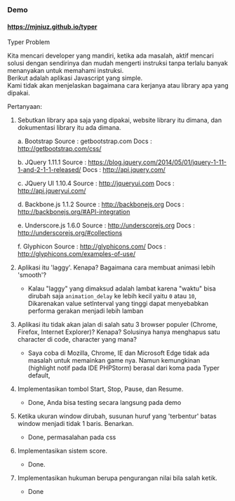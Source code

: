 ### Demo
#### https://mjniuz.github.io/typer

Typer Problem
    
Kita mencari developer yang mandiri, ketika ada masalah, aktif mencari solusi dengan sendirinya dan mudah mengerti instruksi tanpa terlalu banyak menanyakan untuk memahami instruksi.     
Berikut adalah aplikasi Javascript yang simple.    
Kami tidak akan menjelaskan bagaimana cara kerjanya atau library apa yang dipakai.   
    
Pertanyaan:   
1. Sebutkan library apa saja yang dipakai, website library itu dimana, dan dokumentasi library itu ada dimana.

    a. Bootstrap
        Source  : getbootstrap.com
        Docs    : http://getbootstrap.com/css/

    b. JQuery 1.11.1
        Source  : https://blog.jquery.com/2014/05/01/jquery-1-11-1-and-2-1-1-released/
        Docs    : http://api.jquery.com/

    c. JQuery UI 1.10.4
        Source  : http://jqueryui.com
        Docs    : http://api.jqueryui.com/

    d. Backbone.js 1.1.2
        Source  : http://backbonejs.org
        Docs    : http://backbonejs.org/#API-integration

    e. Underscore.js 1.6.0
        Source  : http://underscorejs.org
        Docs    : http://underscorejs.org/#collections

    f. Glyphicon
        Source  : http://glyphicons.com/
        Docs    : http://glyphicons.com/examples-of-use/

2. Aplikasi itu 'laggy'. Kenapa? Bagaimana cara membuat animasi lebih 'smooth'?

    - Kalau "laggy" yang dimaksud adalah lambat karena "waktu" bisa dirubah saja `animation_delay` ke lebih kecil yaitu `0` atau `10`,
    Dikarenakan value setInterval yang tinggi dapat menyebabkan performa gerakan menjadi lebih lamban

3. Aplikasi itu tidak akan jalan di salah satu 3 browser populer (Chrome, Firefox, Internet Explorer)? Kenapa? Solusinya hanya menghapus satu character di code, character yang mana?    

    - Saya coba di Mozilla, Chrome, IE dan Microsoft Edge tidak ada masalah untuk memainkan game nya.
    Namun kemungkinan (highlight notif pada IDE PHPStorm) berasal dari koma pada Typer default,

4. Implementasikan tombol Start, Stop, Pause, dan Resume.

    - Done, Anda bisa testing secara langsung pada demo

5. Ketika ukuran window dirubah, susunan huruf yang 'terbentur' batas window menjadi tidak 1 baris. Benarkan.

    - Done, permasalahan pada css

6. Implementasikan sistem score.

    - Done.

7. Implementasikan hukuman berupa pengurangan nilai bila salah ketik.

    - Done